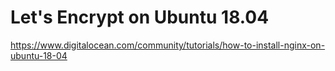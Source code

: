# Let's Encrypt on Ubuntu 18.04 

https://www.digitalocean.com/community/tutorials/how-to-install-nginx-on-ubuntu-18-04
